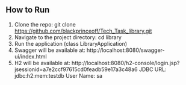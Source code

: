 ## How to Run

1. Clone the repo:
   git clone https://github.com/blackprinceoff/Tech_Task_library.git
2. Navigate to the project directory:
   cd library
3. Run the application (class LibraryApplication)
4. Swagger will be available at:
http://localhost:8080/swagger-ui/index.html
5. H2 will be available at:
http://localhost:8080/h2-console/login.jsp?jsessionid=a7e2ccf97615cd0feadb59e17a3c48a6
JDBC URL: jdbc:h2:mem:testdb
User Name: sa
